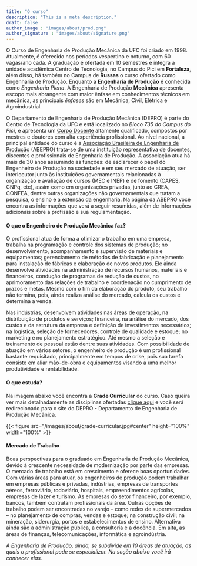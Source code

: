 ```yaml
---
title: "O curso"
description: "This is a meta description."
draft: false
author_image : "images/about/prod.png"
author_signature : "images/about/signature.png"
--- 
```


O Curso de Engenharia de Produção Mecânica da UFC foi criado em 1998. Atualmente, é oferecido nos períodos vespertino e noturno, com 60 vagas/ano cada. A graduação é ofertada em 10 semestres e integra a unidade acadêmica Centro de Tecnologia, no Campus do Pici em **Fortaleza**, além disso, há também no Campus de **Russas** o curso ofertado como Engenharia de Produção. Enquanto a **Engenharia de Produção** é conhecida como *Engenharia Plena*. A Engenharia de Produção **Mecânica** apresenta escopo mais abrangente com maior ênfase em conhecimentos técnicos em mecânica, as principais *ênfases* são em Mecânica, Civil, Elétrica e Agroindustrial.

O Departamento de Engenharia de Produção Mecânica (DEPRO) é parte do Centro de Tecnologia da UFC e está localizado no *Bloco 735 do Campus do Pici*, e apresenta um [Corpo Docente](https://producao.ufc.br/corpo-docente/ "Clique e conheça seus professores!") altamente qualificado, compostos por mestres e doutores com alta experiência profissional. Ao nível nacional, a principal entidade do curso é a [Associação Brasileira de Engenharia de Produção](http://www.abepro.org.br/ "Clique e conheça o site da ABEPRO!") (ABEPRO) trata-se de uma instituição representativa de docentes, discentes e profissionais de Engenharia de Produção. A associação atua há mais de 30 anos assumindo as funções: de esclarecer o papel do Engenheiro de Produção na sociedade e em seu mercado de atuação, ser interlocutor junto às instituições governamentais relacionadas à organização e avaliação de cursos (MEC e INEP) e de fomento (CAPES, CNPq, etc), assim como em organizações privadas, junto ao CREA, CONFEA, dentre outras organizações não governamentais que tratam a pesquisa, o ensino e a extensão da engenharia.
Na página da ABEPRO você encontra as informações que verá a seguir resumidas, além de informações adicionais sobre a profissão e sua regulamentação.

#### O que o Engenheiro de Produção Mecânica faz?

 O profissional atua de forma a otimizar o trabalho em uma empresa, trabalha na programação e controle dos sistemas de produção; no desenvolvimento, acompanhamento e supervisão de materiais e equipamentos; gerenciamento de métodos de fabricação e planejamento para instalação de fábricas e elaboração de novos produtos. Ele ainda desenvolve atividades na administração de recursos humanos, materiais e financeiros, condução de programas de redução de custos, no aprimoramento das relações de trabalho e coordenação no cumprimento de prazos e metas. Mesmo com o fim da elaboração do produto, seu trabalho não termina, pois, ainda realiza análise do mercado, calcula os custos e determina a venda.

 Nas indústrias, desenvolvem atividades nas áreas de operação, na distribuição de produtos e serviços; financeira, na análise do mercado, dos custos e da estrutura da empresa e definição de investimentos necessários; na logística, seleção de fornecedores, controle de qualidade e estoque; no marketing e no planejamento estratégico. Até mesmo a seleção e treinamento de pessoal estão dentre suas atividades. Com possibilidade de atuação em vários setores, o engenheiro de produção é um profissional bastante requisitado, principalmente em tempos de crise, pois sua tarefa consiste em aliar mão-de-obra e equipamentos visando a uma melhor produtividade e rentabilidade.

#### O que estuda?

Na imagem abaixo você encontra a **Grade Curricular** do curso. Caso queira ver mais detalhadamente as disciplinas ofertadas [clique aqui](https://producao.ufc.br/graduacao/estrutura-curricular/ "Vai lá da uma olhadinha mas volta aqui ;)") e você será redirecionado para o site do DEPRO - Departamento de Engenharia de Produção Mecânica.

{{< figure src="/images/about/grade-curricular.jpg#center" height="100%" width="100%" >}}


#### Mercado de Trabalho

Boas perspectivas para o graduado em Engenharia de Produção Mecânica, devido à crescente necessidade de modernização por parte das empresas. O mercado de trabalho está em crescimento e oferece boas oportunidades. Com várias áreas para atuar, os engenheiros de produção podem trabalhar em empresas públicas e privadas, indústrias, empresas de transportes aéreos, ferroviário, rodoviário, hospitais, empreendimentos agrícolas, empresas de lazer e turismo. As empresas do setor financeiro, por exemplo, bancos, também contratam profissionais da área. Outras opções de trabalho podem ser encontradas no varejo – como redes de supermercados – no planejamento de compras, vendas e estoque; na construção civil; na mineração, siderurgia, portos e estabelecimentos de ensino. Alternativa ainda são a administração pública, a consultoria e a docência. Em alta, as áreas de finanças, telecomunicações, informática e agroindústria.

*A Engenharia de Produção, ainda, se subdivide em 10 áreas de atuação, as quais o profissional pode se especializar. Na seção abaixo você irá conhecer elas.*